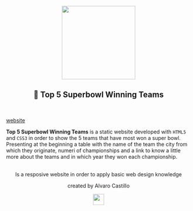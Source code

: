 <p align="center">
  <a href="https://github.com/Mrbanano"><img src="https://i.postimg.cc/ryH7BVwb/undraw-game-day-ucx9.png" height="200"></a>
</p>
</p>
<p align="center">
<h2 align="center">🏈 Top 5 Superbowl Winning Teams</h3>
<br>
</p>

[website](https://mrbanano.github.io/Top-Five-Superbowl-Winning-Teams/index.html)

 **Top 5 Superbowl Winning Teams** is a static website developed with `HTML5` and `CSS3` in order to show the 5 teams that have most won a super bowl.
  Presenting at the beginning a table with the name of the team the city from which they originate, numeri of championships and a link to know a little more about the teams and in which year they won each championship.

<p align="center">
<br>
 Is a resposive website in order to apply basic web design knowledge
 <br>
 <p align="center">created by Alvaro Castillo</p>
 </p>



<p align="center">
  <a href="https://github.com/Mrbanano"><img src="https://i.postimg.cc/fT7JqqM3/blanco2.png" height="30"></a>
</p>
